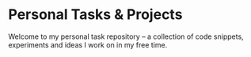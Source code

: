 # Personal Tasks & Projects

Welcome to my personal task repository – a collection of code snippets, experiments and ideas I work on in my free time.
